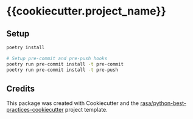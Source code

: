 # {{cookiecutter.project_name}}

## Setup
```sh
poetry install

# Setup pre-commit and pre-push hooks
poetry run pre-commit install -t pre-commit
poetry run pre-commit install -t pre-push
```

## Credits
This package was created with Cookiecutter and the [rasa/python-best-practices-cookiecutter](https://github.com/rasa/python-best-practices-cookiecutter) project template.
